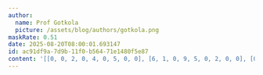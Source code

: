 ```yaml
---
author:
  name: Prof Gotkola
  picture: /assets/blog/authors/gotkola.png
maskRate: 0.51
date: 2025-08-20T08:00:01.693147
id: ac91df9a-7d9b-11f0-b564-71e1480f5e87
content: '[[0, 0, 2, 0, 4, 0, 5, 0, 0], [6, 1, 0, 9, 5, 0, 2, 0, 0], [0, 0, 0, 0, 0, 2, 4, 8, 0], [1, 0, 5, 2, 0, 0, 0, 7, 8], [3, 2, 0, 0, 0, 0, 1, 9, 0], [0, 0, 8, 0, 3, 0, 6, 0, 2], [4, 6, 9, 0, 1, 0, 7, 0, 0], [2, 8, 0, 0, 7, 3, 9, 0, 4], [0, 3, 0, 0, 0, 9, 8, 6, 1]]'
---
```

